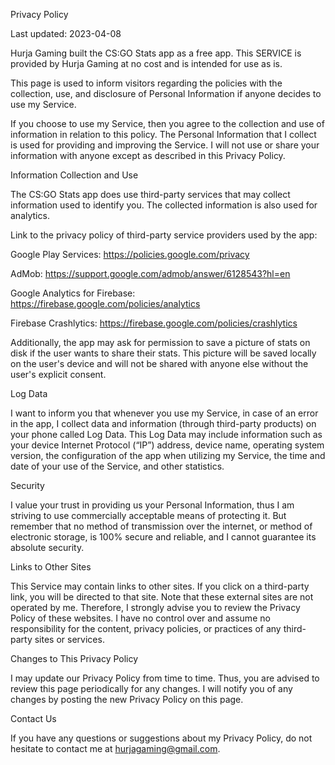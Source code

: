 Privacy Policy

Last updated: 2023-04-08

Hurja Gaming built the CS:GO Stats app as a free app. This SERVICE is provided by Hurja Gaming at no cost and is intended for use as is.

This page is used to inform visitors regarding the policies with the collection, use, and disclosure of Personal Information if anyone decides to use my Service.

If you choose to use my Service, then you agree to the collection and use of information in relation to this policy. The Personal Information that I collect is used for providing and improving the Service. I will not use or share your information with anyone except as described in this Privacy Policy.

Information Collection and Use

The CS:GO Stats app does use third-party services that may collect information used to identify you. The collected information is also used for analytics.

Link to the privacy policy of third-party service providers used by the app:

Google Play Services: https://policies.google.com/privacy

AdMob: https://support.google.com/admob/answer/6128543?hl=en

Google Analytics for Firebase: https://firebase.google.com/policies/analytics

Firebase Crashlytics: https://firebase.google.com/policies/crashlytics

Additionally, the app may ask for permission to save a picture of stats on disk if the user wants to share their stats. This picture will be saved locally on the user's device and will not be shared with anyone else without the user's explicit consent.

Log Data

I want to inform you that whenever you use my Service, in case of an error in the app, I collect data and information (through third-party products) on your phone called Log Data. This Log Data may include information such as your device Internet Protocol (“IP”) address, device name, operating system version, the configuration of the app when utilizing my Service, the time and date of your use of the Service, and other statistics.

Security

I value your trust in providing us your Personal Information, thus I am striving to use commercially acceptable means of protecting it. But remember that no method of transmission over the internet, or method of electronic storage, is 100% secure and reliable, and I cannot guarantee its absolute security.

Links to Other Sites

This Service may contain links to other sites. If you click on a third-party link, you will be directed to that site. Note that these external sites are not operated by me. Therefore, I strongly advise you to review the Privacy Policy of these websites. I have no control over and assume no responsibility for the content, privacy policies, or practices of any third-party sites or services.

Changes to This Privacy Policy

I may update our Privacy Policy from time to time. Thus, you are advised to review this page periodically for any changes. I will notify you of any changes by posting the new Privacy Policy on this page.

Contact Us

If you have any questions or suggestions about my Privacy Policy, do not hesitate to contact me at hurjagaming@gmail.com.
